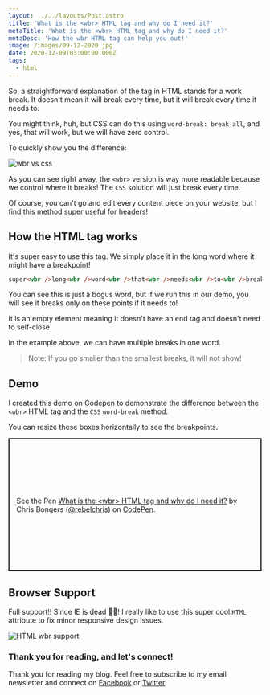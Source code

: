 ```yaml
---
layout: ../../layouts/Post.astro
title: 'What is the <wbr> HTML tag and why do I need it?'
metaTitle: 'What is the <wbr> HTML tag and why do I need it?'
metaDesc: 'How the wbr HTML tag can help you out!'
image: /images/09-12-2020.jpg
date: 2020-12-09T03:00:00.000Z
tags:
  - html
---
```


So, a straightforward explanation of the <wbr> tag in HTML stands for a work break. It doesn't mean it will break every time, but it will break every time it needs to.

You might think, huh, but CSS can do this using `word-break: break-all`, and yes, that will work, but we will have zero control.

To quickly show you the difference:

![wbr vs css](https://cdn.hashnode.com/res/hashnode/image/upload/v1607059142377/q1f2sTA5U.png)

As you can see right away, the `<wbr>` version is way more readable because we control where it breaks! The `CSS` solution will just break every time.

Of course, you can't go and edit every content piece on your website, but I find this method super useful for headers!

## How the HTML <wbr> tag works

It's super easy to use this tag. We simply place it in the long word where it might have a breakpoint!

```html
super<wbr />long<wbr />word<wbr />that<wbr />needs<wbr />to<wbr />break<wbr />better
```

You can see this is just a bogus word, but if we run this in our demo, you will see it breaks only on these points if it needs to!

It is an empty element meaning it doesn't have an end tag and doesn't need to self-close.

In the example above, we can have multiple breaks in one word.

> Note: If you go smaller than the smallest breaks, it will not show!

## Demo

I created this demo on Codepen to demonstrate the difference between the `<wbr>` HTML tag and the `CSS` `word-break` method.

You can resize these boxes horizontally to see the breakpoints.

<p class="codepen" data-height="265" data-theme-id="dark" data-default-tab="css,result" data-user="rebelchris" data-slug-hash="PoGZQzG" style="height: 265px; box-sizing: border-box; display: flex; align-items: center; justify-content: center; border: 2px solid; margin: 1em 0; padding: 1em;" data-pen-title="What is the &amp;lt;wbr&amp;gt; HTML tag and why do I need it?">
  <span>See the Pen <a href="https://codepen.io/rebelchris/pen/PoGZQzG">
  What is the &lt;wbr&gt; HTML tag and why do I need it?</a> by Chris Bongers (<a href="https://codepen.io/rebelchris">@rebelchris</a>)
  on <a href="https://codepen.io">CodePen</a>.</span>
</p>
<script async src="https://cpwebassets.codepen.io/assets/embed/ei.js"></script>

## Browser Support

Full support!! Since IE is dead 💁‍♂️!
I really like to use this super cool `HTML` attribute to fix minor responsive design issues.

![HTML wbr support](https://caniuse.bitsofco.de/image/wbr-element.png)

### Thank you for reading, and let's connect!

Thank you for reading my blog. Feel free to subscribe to my email newsletter and connect on [Facebook](https://www.facebook.com/DailyDevTipsBlog) or [Twitter](https://twitter.com/DailyDevTips1)
